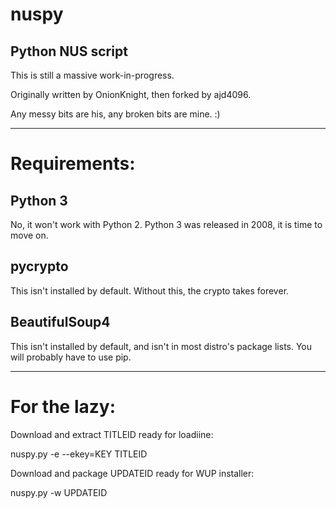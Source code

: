 # nuspy
## Python NUS script

This is still a massive work-in-progress.

Originally written by OnionKnight, then forked by ajd4096.

Any messy bits are his, any broken bits are mine. :)

-----

# Requirements:
## Python 3
No, it won't work with Python 2.
Python 3 was released in 2008, it is time to move on.

## pycrypto
This isn't installed by default.
Without this, the crypto takes forever.

## BeautifulSoup4
This isn't installed by default, and isn't in most distro's package lists.
You will probably have to use pip.

-----

# For the lazy:

Download and extract TITLEID ready for loadiine:

nuspy.py -e --ekey=KEY TITLEID

Download and package UPDATEID ready for WUP installer:

nuspy.py -w UPDATEID
